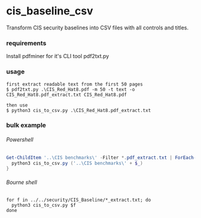 # cis_baseline_csv
Transform CIS security baselines into CSV files with all controls and titles.

### requirements
Install pdfminer for it's CLI tool pdf2txt.py


### usage

```
first extract readable text from the first 50 pages
$ pdf2txt.py .\CIS_Red_Hat8.pdf -m 50 -t text -o CIS_Red_Hat8.pdf_extract.txt CIS_Red_Hat8.pdf

then use
$ python3 cis_to_csv.py .\CIS_Red_Hat8.pdf_extract.txt
```

### bulk example

###### Powershell
```powershell
Get-ChildItem '..\CIS benchmarks\' -Filter *.pdf_extract.txt | ForEach-Object {
  python3 cis_to_csv.py ('..\CIS benchmarks\' + $_)
}
```

###### Bourne shell
```shell
for f in ../../security/CIS_Baseline/*_extract.txt; do
  python3 cis_to_csv.py $f
done
```
